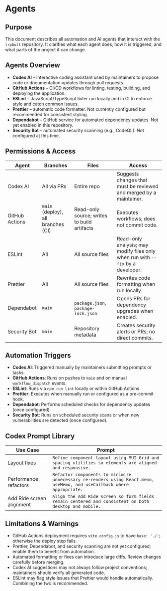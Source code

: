 # Agents

## Purpose
This document describes all automation and AI agents that interact with the `lrpbolt` repository. It clarifies what each agent does, how it is triggered, and what parts of the project it can change.

## Agents Overview
- **Codex AI** – interactive coding assistant used by maintainers to propose code or documentation updates through pull requests.
- **GitHub Actions** – CI/CD workflows for linting, testing, building, and deploying the application.
- **ESLint** – JavaScript/TypeScript linter run locally and in CI to enforce style and catch common issues.
- **Prettier** – automatic code formatter. Not currently configured but recommended for consistent styling.
- **Dependabot** – GitHub service for automated dependency updates. Not yet enabled in this repository.
- **Security Bot** – automated security scanning (e.g., CodeQL). Not configured at this time.

## Permissions & Access
| Agent | Branches | Files | Access |
|-------|----------|-------|--------|
| Codex AI | All via PRs | Entire repo | Suggests changes that must be reviewed and merged by a maintainer. |
| GitHub Actions | `main` (deploy), all branches (CI) | Read-only source; writes to build artifacts | Executes workflows; does not commit code. |
| ESLint | All | All source files | Read-only analysis; may modify files only when run with `--fix` by a developer. |
| Prettier | All | All source files | Rewrites code formatting when run locally. |
| Dependabot | `main` | `package.json`, `package-lock.json` | Opens PRs for dependency upgrades when enabled. |
| Security Bot | `main` | Repository metadata | Creates security alerts or PRs; no direct commits. |

## Automation Triggers
- **Codex AI**: Triggered manually by maintainers submitting prompts or tasks.
- **GitHub Actions**: Runs on pushes to `main` and on manual `workflow_dispatch` events.
- **ESLint**: Runs via `npm run lint` locally or within GitHub Actions.
- **Prettier**: Executes when manually run or configured as a pre-commit hook.
- **Dependabot**: Performs scheduled checks for dependency updates (once configured).
- **Security Bot**: Runs on scheduled security scans or when new vulnerabilities are detected (once configured).

## Codex Prompt Library
| Use Case | Prompt |
|----------|--------|
| Layout fixes | `Refine component layout using MUI Grid and spacing utilities so elements are aligned and responsive.` |
| Performance refactors | `Refactor components to minimize unnecessary re-renders using React.memo, useMemo, and useCallback where appropriate.` |
| Add Ride screen alignment | `Align the Add Ride screen so form fields remain centered and consistent on both desktop and mobile.` |

## Limitations & Warnings
- GitHub Actions deployment requires `vite.config.js` to have `base: './'`; otherwise the deploy step fails.
- Prettier, Dependabot, and security scanning are not yet configured; enable them to benefit from automation.
- Automated formatting or fixes can introduce large diffs. Review changes carefully before merging.
- Codex AI suggestions may not always follow project conventions; maintainers should verify all generated code.
- ESLint may flag style issues that Prettier would handle automatically. Combining the two is recommended.
